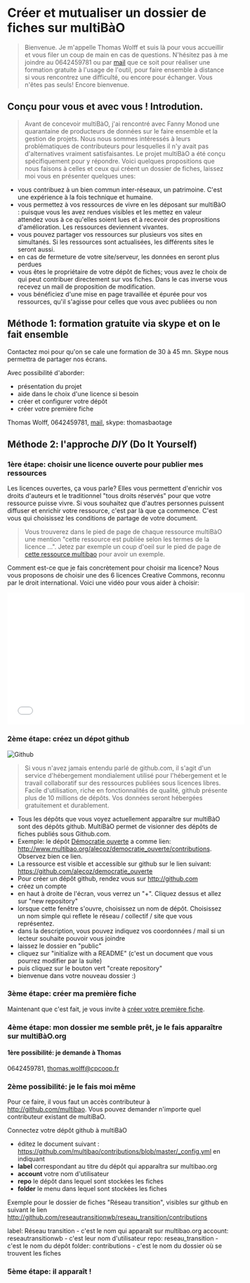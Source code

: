 # Créer et mutualiser un dossier de fiches sur multiBàO	

> Bienvenue. Je m'appelle Thomas Wolff et suis là pour vous accueillir et vous filer un coup de main en cas de questions. N'hésitez pas à me joindre au 0642459781 ou par [mail](mailto:thomas.wolff@cpcoop.fr) que ce soit pour réaliser une formation gratuite à l'usage de l'outil, pour faire ensemble à distance si vous rencontrez une difficulté, ou encore pour échanger. Vous n'êtes pas seuls! Encore bienvenue. 

## Conçu pour vous et avec vous ! Introdution. 

> Avant de concevoir multiBàO, j'ai rencontré avec Fanny Monod une quarantaine de producteurs de données sur le faire ensemble et la gestion de projets. Nous nous sommes intéressés à leurs problématiques de contributeurs pour lesquelles il n'y avait pas d'alternatives vraiment satisfaisantes. Le projet multiBàO a été conçu spécifiquement pour y répondre. Voici quelques propositions que nous faisons à celles et ceux qui créent un dossier de fiches, laissez moi vous en présenter quelques unes:

* vous contribuez à un bien commun inter-réseaux, un patrimoine. C'est une expérience à la fois technique et humaine. 
* vous permettez à vos ressources de vivre en les déposant sur multiBàO : puisque vous les avez rendues visibles et les mettez en valeur attendez vous à ce qu'elles soient lues et à recevoir des proprositions d'amélioration. Les ressources deviennent vivantes.
* vous pouvez partager vos ressources sur plusieurs vos sites en simultanés. Si les ressources sont actualisées, les différents sites le seront aussi. 
* en cas de fermeture de votre site/serveur, les données en seront plus perdues
* vous êtes le propriétaire de votre dépôt de fiches; vous avez le choix de qui peut contribuer directement sur vos fiches. Dans le cas inverse vous recevez un mail de proposition de modification. 
* vous bénéficiez d'une mise en page travaillée et épurée pour vos ressources, qu'il s'agisse pour celles que vous avec publiées ou non

## Méthode 1: formation gratuite via skype et on le fait ensemble

Contactez moi pour qu'on se cale une formation de 30 à 45 mn.
Skype nous permettra de partager nos écrans. 

Avec possibilité d'aborder:
* présentation du projet
* aide dans le choix d'une licence si besoin
* créer et configurer votre dépôt
* créer votre première fiche

Thomas Wolff, 0642459781, [mail](mailto:thomas.wolff@cpcoop.fr), skype: thomasbaotage

## Méthode 2: l'approche *DIY* (Do It Yourself)

### 1ère étape: choisir une licence ouverte pour publier mes ressources

Les licences ouvertes, ça vous parle? Elles vous permettent d'enrichir vos droits d'auteurs et le traditionnel "tous droits réservés" pour que votre ressource puisse vivre. Si vous souhaitez que d'autres personnes puissent diffuser et enrichir votre ressource, c'est par là que ça commence. C'est vous qui choisissez les conditions de partage de votre document. 

> Vous trouverez dans le pied de page de chaque ressource multiBàO une mention "cette ressource est publiée selon les termes de la licence ...". Jetez par exemple un coup d'oeil sur le pied de page de [cette ressource multibao](http://www.multibao.org/multibao/contributions/contributions/cercle_excentrique.md) pour avoir un exemple. 

Comment est-ce que je fais concrètement pour choisir ma licence? Nous vous proposons de choisir une des 6 licences Creative Commons, reconnu par le droit international. Voici une vidéo pour vous aider à choisir:

<iframe frameborder="0" width="540" height="300" src="//www.dailymotion.com/embed/video/x1tg4gv" allowfullscreen></iframe>

### 2ème étape: créez un dépot github 

![Github](http://dandelion.github.io/slides/dandelion-0.10.0/assets/images/logo_github_small.gif)

> Si vous n'avez jamais entendu parlé de github.com, il s'agit d'un service d'hébergement mondialement utilisé pour l'hébergement et le travail collaboratif sur des ressources publiées sous licences libres. Facile d'utilisation, riche en fonctionnalités de qualité, github présente plus de 10 millions de dépôts. Vos données seront hébergées gratuitement et durablement. 

* Tous les dépôts que vous voyez actuellement apparaître sur multiBàO sont des dépôts github. MultiBàO permet de visionner des dépôts de fiches publiés sous Github.com. 
 * Exemple: le dépôt [Démocratie ouverte](http://www.multibao.org/alecoz/democratie_ouverte/contributions) a comme lien: http://www.multibao.org/alecoz/democratie_ouverte/contributions. Observez bien ce lien. 
 * La ressource est visible et accessible sur github sur le lien suivant: https://github.com/alecoz/democratie_ouverte
* Pour créer un dépôt github, rendez vous sur http://github.com
 * créez un compte
 * en haut à droite de l'écran, vous verrez un "+". Cliquez dessus et allez sur "new repository" 
 * lorsque cette fenêtre s'ouvre, choisissez un nom de dépôt. Choisissez un nom simple qui reflete le réseau / collectif / site que vous représentez. 
 * dans la description, vous pouvez indiquez vos coordonnées / mail si un lecteur souhaite pouvoir vous joindre
 * laissez le dossier en "public"
 * cliquez sur "initialize with a README" (c'est un document que vous pourrez modifier par la suite)
 * puis cliquez sur le bouton vert "create repository"
 * bienvenue dans votre nouveau dossier :)

### 3ème étape: créer ma première fiche

Maintenant que c'est fait, je vous invite à [créer votre première fiche](http://www.multibao.org/multibao/contributions/pages/documentation/creer_fiche_multibao.md). 

### 4ème étape: mon dossier me semble prêt, je le fais apparaître sur multiBàO.org

#### 1ère possibilité: je demande à Thomas

0642459781, thomas.wolff@cpcoop.fr

### 2ème possibilité: je le fais moi même 

Pour ce faire, il vous faut un accès contributeur à http://github.com/multibao. Vous pouvez demander n'importe quel contributeur existant de multiBaO. 

Connectez votre dépôt github à multiBàO
* éditez le document suivant : https://github.com/multibao/contributions/blob/master/_config.yml en indiquant
 * **label** correspondant au titre du dépôt qui apparaîtra sur multibao.org
 * **account** votre nom d'utilisateur
 * **repo** le dépôt dans lequel sont stockées les fiches
 * **folder** le menu dans lequel sont stockées les fiches

Exemple pour le dossier de fiches "Réseau transition", visibles sur github en suivant le lien http://github.com/reseautransitionwb/reseau_transition/contributions

label: Réseau transition - c'est le nom qui apparaît sur multibao.org 
account: reseautransitionwb - c'est leur nom d'utilisateur
repo: reseau_transition - c'est le nom du dépôt
folder: contributions - c'est le nom du dossier où se trouvent les fiches

### 5ème étape: il apparaît !
